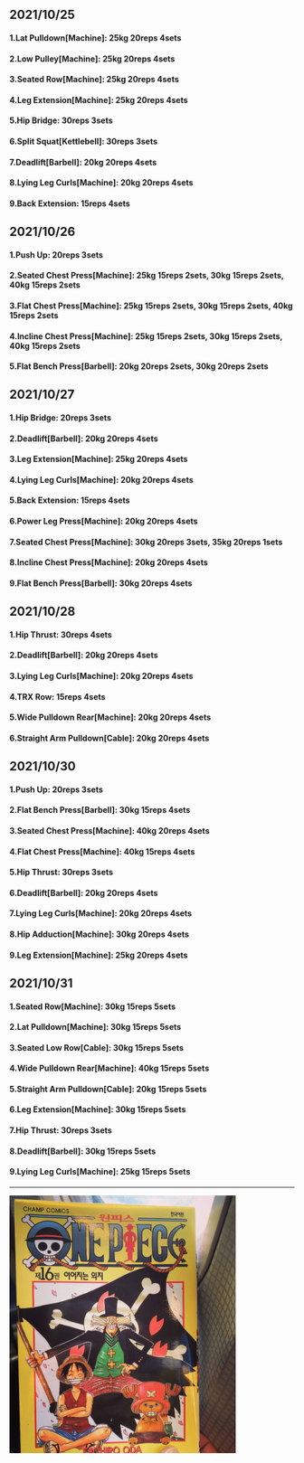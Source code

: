 ## 2021/10/25
#### 1.Lat Pulldown\[Machine\]: 25kg 20reps 4sets
#### 2.Low Pulley\[Machine\]: 25kg 20reps 4sets
#### 3.Seated Row\[Machine\]: 25kg 20reps 4sets
#### 4.Leg Extension\[Machine\]: 25kg 20reps 4sets
#### 5.Hip Bridge: 30reps 3sets
#### 6.Split Squat\[Kettlebell\]: 30reps 3sets
#### 7.Deadlift\[Barbell\]: 20kg 20reps 4sets
#### 8.Lying Leg Curls\[Machine\]: 20kg 20reps 4sets
#### 9.Back Extension: 15reps 4sets

## 2021/10/26
#### 1.Push Up: 20reps 3sets
#### 2.Seated Chest Press\[Machine\]: 25kg 15reps 2sets, 30kg 15reps 2sets, 40kg 15reps 2sets
#### 3.Flat Chest Press\[Machine\]: 25kg 15reps 2sets, 30kg 15reps 2sets, 40kg 15reps 2sets
#### 4.Incline Chest Press\[Machine\]: 25kg 15reps 2sets, 30kg 15reps 2sets, 40kg 15reps 2sets
#### 5.Flat Bench Press\[Barbell\]: 20kg 20reps 2sets, 30kg 20reps 2sets

## 2021/10/27
#### 1.Hip Bridge: 20reps 3sets
#### 2.Deadlift\[Barbell\]: 20kg 20reps 4sets
#### 3.Leg Extension\[Machine\]: 25kg 20reps 4sets
#### 4.Lying Leg Curls\[Machine\]: 20kg 20reps 4sets
#### 5.Back Extension: 15reps 4sets
#### 6.Power Leg Press\[Machine\]: 20kg 20reps 4sets
#### 7.Seated Chest Press\[Machine\]: 30kg 20reps 3sets, 35kg 20reps 1sets
#### 8.Incline Chest Press\[Machine\]: 20kg 20reps 4sets
#### 9.Flat Bench Press\[Barbell\]: 30kg 20reps 4sets

## 2021/10/28
#### 1.Hip Thrust: 30reps 4sets
#### 2.Deadlift\[Barbell\]: 20kg 20reps 4sets
#### 3.Lying Leg Curls\[Machine\]: 20kg 20reps 4sets
#### 4.TRX Row: 15reps 4sets
#### 5.Wide Pulldown Rear\[Machine\]: 20kg 20reps 4sets
#### 6.Straight Arm Pulldown\[Cable\]: 20kg 20reps 4sets

## 2021/10/30
#### 1.Push Up: 20reps 3sets
#### 2.Flat Bench Press\[Barbell\]: 30kg 15reps 4sets
#### 3.Seated Chest Press\[Machine\]: 40kg 20reps 4sets
#### 4.Flat Chest Press\[Machine\]: 40kg 15reps 4sets
#### 5.Hip Thrust: 30reps 3sets
#### 6.Deadlift\[Barbell\]: 20kg 20reps 4sets
#### 7.Lying Leg Curls\[Machine\]: 20kg 20reps 4sets
#### 8.Hip Adduction\[Machine\]: 30kg 20reps 4sets
#### 9.Leg Extension\[Machine\]: 25kg 20reps 4sets

## 2021/10/31
#### 1.Seated Row\[Machine\]: 30kg 15reps 5sets
#### 2.Lat Pulldown\[Machine\]: 30kg 15reps 5sets
#### 3.Seated Low Row\[Cable\]: 30kg 15reps 5sets
#### 4.Wide Pulldown Rear\[Machine\]: 40kg 15reps 5sets
#### 5.Straight Arm Pulldown\[Cable\]: 20kg 15reps 5sets
#### 6.Leg Extension\[Machine\]: 30kg 15reps 5sets
#### 7.Hip Thrust: 30reps 3sets
#### 8.Deadlift\[Barbell\]: 30kg 15reps 5sets
#### 9.Lying Leg Curls\[Machine\]: 25kg 15reps 5sets

---
<img src='./_resources/__016.jpg' width='400px' />
